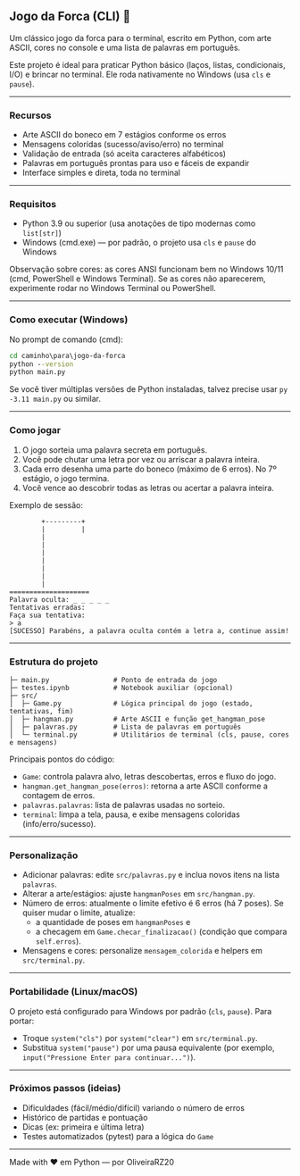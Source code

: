 ## Jogo da Forca (CLI) 🎯

Um clássico jogo da forca para o terminal, escrito em Python, com arte ASCII, cores no console e uma lista de palavras em português.

Este projeto é ideal para praticar Python básico (laços, listas, condicionais, I/O) e brincar no terminal. Ele roda nativamente no Windows (usa `cls` e `pause`).

---

### Recursos

- Arte ASCII do boneco em 7 estágios conforme os erros
- Mensagens coloridas (sucesso/aviso/erro) no terminal
- Validação de entrada (só aceita caracteres alfabéticos)
- Palavras em português prontas para uso e fáceis de expandir
- Interface simples e direta, toda no terminal

---

### Requisitos

- Python 3.9 ou superior (usa anotações de tipo modernas como `list[str]`)
- Windows (cmd.exe) — por padrão, o projeto usa `cls` e `pause` do Windows

Observação sobre cores: as cores ANSI funcionam bem no Windows 10/11 (cmd, PowerShell e Windows Terminal). Se as cores não aparecerem, experimente rodar no Windows Terminal ou PowerShell.

---

### Como executar (Windows)

No prompt de comando (cmd):

```bat
cd caminho\para\jogo-da-forca
python --version
python main.py
```

Se você tiver múltiplas versões de Python instaladas, talvez precise usar `py -3.11 main.py` ou similar.

---

### Como jogar

1. O jogo sorteia uma palavra secreta em português.
2. Você pode chutar uma letra por vez ou arriscar a palavra inteira.
3. Cada erro desenha uma parte do boneco (máximo de 6 erros). No 7º estágio, o jogo termina.
4. Você vence ao descobrir todas as letras ou acertar a palavra inteira.

Exemplo de sessão:

```
		+---------+
		|         |
		|         
		|
		|
		|
		|
		|
		|
====================
Palavra oculta: _ _ _ _ _
Tentativas erradas: 
Faça sua tentativa:
> a
[SUCESSO] Parabéns, a palavra oculta contém a letra a, continue assim!
```

---

### Estrutura do projeto

```
├─ main.py                # Ponto de entrada do jogo
├─ testes.ipynb           # Notebook auxiliar (opcional)
├─ src/
│  ├─ Game.py             # Lógica principal do jogo (estado, tentativas, fim)
│  ├─ hangman.py          # Arte ASCII e função get_hangman_pose
│  ├─ palavras.py         # Lista de palavras em português
│  └─ terminal.py         # Utilitários de terminal (cls, pause, cores e mensagens)
```

Principais pontos do código:

- `Game`: controla palavra alvo, letras descobertas, erros e fluxo do jogo.
- `hangman.get_hangman_pose(erros)`: retorna a arte ASCII conforme a contagem de erros.
- `palavras.palavras`: lista de palavras usadas no sorteio.
- `terminal`: limpa a tela, pausa, e exibe mensagens coloridas (info/erro/sucesso).

---

### Personalização

- Adicionar palavras: edite `src/palavras.py` e inclua novos itens na lista `palavras`.
- Alterar a arte/estágios: ajuste `hangmanPoses` em `src/hangman.py`.
- Número de erros: atualmente o limite efetivo é 6 erros (há 7 poses). Se quiser mudar o limite, atualize:
	- a quantidade de poses em `hangmanPoses` e
	- a checagem em `Game.checar_finalizacao()` (condição que compara `self.erros`).
- Mensagens e cores: personalize `mensagem_colorida` e helpers em `src/terminal.py`.

---

### Portabilidade (Linux/macOS)

O projeto está configurado para Windows por padrão (`cls`, `pause`). Para portar:

- Troque `system("cls")` por `system("clear")` em `src/terminal.py`.
- Substitua `system("pause")` por uma pausa equivalente (por exemplo, `input("Pressione Enter para continuar...")`).

---

### Próximos passos (ideias)

- Dificuldades (fácil/médio/difícil) variando o número de erros
- Histórico de partidas e pontuação
- Dicas (ex: primeira e última letra)
- Testes automatizados (pytest) para a lógica do `Game`

---

Made with ❤️ em Python — por OliveiraRZ20
